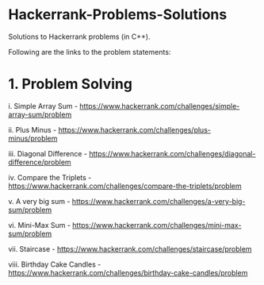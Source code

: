 # Hackerrank-Problems-Solutions
Solutions to Hackerrank problems (in C++).

Following are the links to the problem statements:

# 1. Problem Solving

i. Simple Array Sum - https://www.hackerrank.com/challenges/simple-array-sum/problem

ii. Plus Minus - https://www.hackerrank.com/challenges/plus-minus/problem

iii. Diagonal Difference - https://www.hackerrank.com/challenges/diagonal-difference/problem

iv. Compare the Triplets - https://www.hackerrank.com/challenges/compare-the-triplets/problem

v. A very big sum - https://www.hackerrank.com/challenges/a-very-big-sum/problem

vi. Mini-Max Sum - https://www.hackerrank.com/challenges/mini-max-sum/problem

vii. Staircase - https://www.hackerrank.com/challenges/staircase/problem

viii. Birthday Cake Candles - https://www.hackerrank.com/challenges/birthday-cake-candles/problem
